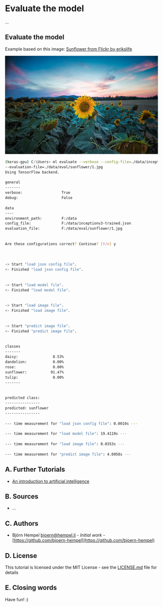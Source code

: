 # Evaluate the model

...

## Evaluate the model

Example based on this image: [Sunflower from Flickr by erikslife](https://www.flickr.com/photos/erikslife/36073451125)

<img src="/markdown/image-classification/sunflower.jpg">

```bash
(keras-gpu) C:\Users> ml evaluate --verbose --config-file=./data/inceptionv3-trained.json \
--evaluation-file=./data/eval/sunflower/1.jpg
Using TensorFlow backend.

general
-------
verbose:                  True
debug:                    False

data
----
environment_path:         F:/data
config_file:              F:/data/inceptionv3-trained.json
evaluation_file:          F:/data/eval/sunflower/1.jpg


Are these configurations correct? Continue? [Y/n] y



-> Start "load json config file".
<- Finished "load json config file".


-> Start "load model file".
<- Finished "load model file".


-> Start "load image file".
<- Finished "load image file".


-> Start "predict image file".
<- Finished "predict image file".


classes
-------
daisy:                8.53%
dandelion:            0.00%
rose:                 0.00%
sunflower:           91.47%
tulip:                0.00%
-------


predicted class:
----------------
predicted: sunflower
----------------

--- time measurement for "load json config file": 0.0010s ---

--- time measurement for "load model file": 19.4119s ---

--- time measurement for "load image file": 0.0353s ---

--- time measurement for "predict image file": 4.0958s ---
```

## A. Further Tutorials

* [An introduction to artificial intelligence](https://github.com/friends-of-ai/an-introduction-to-artificial-intelligence)

## B. Sources

* ...

## C. Authors

* Björn Hempel <bjoern@hempel.li> - _Initial work_ - [https://github.com/bjoern-hempel](https://github.com/bjoern-hempel)

## D. License

This tutorial is licensed under the MIT License - see the [LICENSE.md](/LICENSE.md) file for details

## E. Closing words

Have fun! :)

